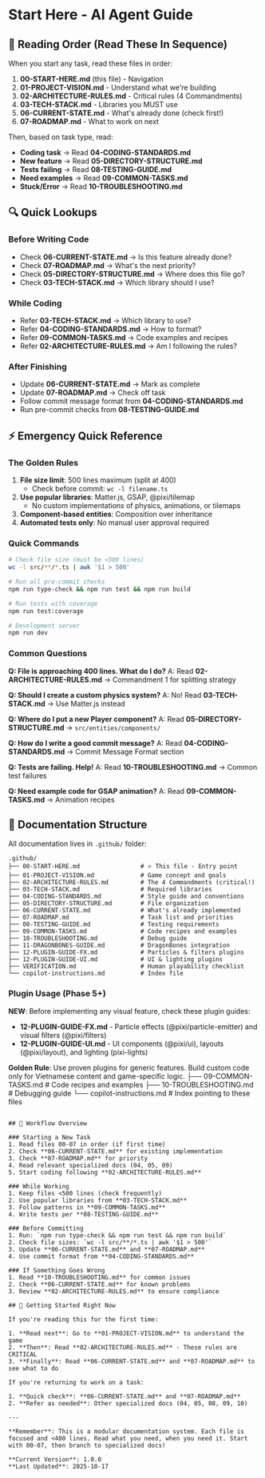 # Start Here - AI Agent Guide

## 📖 Reading Order (Read These In Sequence)

When you start any task, read these files in order:

1. **00-START-HERE.md** (this file) - Navigation
2. **01-PROJECT-VISION.md** - Understand what we're building
3. **02-ARCHITECTURE-RULES.md** - Critical rules (4 Commandments)
4. **03-TECH-STACK.md** - Libraries you MUST use
5. **06-CURRENT-STATE.md** - What's already done (check first!)
6. **07-ROADMAP.md** - What to work on next

Then, based on task type, read:
- **Coding task** → Read **04-CODING-STANDARDS.md**
- **New feature** → Read **05-DIRECTORY-STRUCTURE.md**
- **Tests failing** → Read **08-TESTING-GUIDE.md**
- **Need examples** → Read **09-COMMON-TASKS.md**
- **Stuck/Error** → Read **10-TROUBLESHOOTING.md**

## 🔍 Quick Lookups

### Before Writing Code
- Check **06-CURRENT-STATE.md** → Is this feature already done?
- Check **07-ROADMAP.md** → What's the next priority?
- Check **05-DIRECTORY-STRUCTURE.md** → Where does this file go?
- Check **03-TECH-STACK.md** → Which library should I use?

### While Coding
- Refer **03-TECH-STACK.md** → Which library to use?
- Refer **04-CODING-STANDARDS.md** → How to format?
- Refer **09-COMMON-TASKS.md** → Code examples and recipes
- Refer **02-ARCHITECTURE-RULES.md** → Am I following the rules?

### After Finishing
- Update **06-CURRENT-STATE.md** → Mark as complete
- Update **07-ROADMAP.md** → Check off task
- Follow commit message format from **04-CODING-STANDARDS.md**
- Run pre-commit checks from **08-TESTING-GUIDE.md**

## ⚡ Emergency Quick Reference

### The Golden Rules
1. **File size limit**: 500 lines maximum (split at 400)
   - Check before commit: `wc -l filename.ts`
2. **Use popular libraries**: Matter.js, GSAP, @pixi/tilemap
   - No custom implementations of physics, animations, or tilemaps
3. **Component-based entities**: Composition over inheritance
4. **Automated tests only**: No manual user approval required

### Quick Commands
```bash
# Check file size (must be <500 lines)
wc -l src/**/*.ts | awk '$1 > 500'

# Run all pre-commit checks
npm run type-check && npm run test && npm run build

# Run tests with coverage
npm run test:coverage

# Development server
npm run dev
```

### Common Questions

**Q: File is approaching 400 lines. What do I do?**
A: Read **02-ARCHITECTURE-RULES.md** → Commandment 1 for splitting strategy

**Q: Should I create a custom physics system?**
A: No! Read **03-TECH-STACK.md** → Use Matter.js instead

**Q: Where do I put a new Player component?**
A: Read **05-DIRECTORY-STRUCTURE.md** → `src/entities/components/`

**Q: How do I write a good commit message?**
A: Read **04-CODING-STANDARDS.md** → Commit Message Format section

**Q: Tests are failing. Help!**
A: Read **10-TROUBLESHOOTING.md** → Common test failures

**Q: Need example code for GSAP animation?**
A: Read **09-COMMON-TASKS.md** → Animation recipes

## 📁 Documentation Structure

All documentation lives in `.github/` folder:

```
.github/
├── 00-START-HERE.md                 # ⭐ This file - Entry point
├── 01-PROJECT-VISION.md             # Game concept and goals
├── 02-ARCHITECTURE-RULES.md         # The 4 Commandments (critical!)
├── 03-TECH-STACK.md                 # Required libraries
├── 04-CODING-STANDARDS.md           # Style guide and conventions
├── 05-DIRECTORY-STRUCTURE.md        # File organization
├── 06-CURRENT-STATE.md              # What's already implemented
├── 07-ROADMAP.md                    # Task list and priorities
├── 08-TESTING-GUIDE.md              # Testing requirements
├── 09-COMMON-TASKS.md               # Code recipes and examples
├── 10-TROUBLESHOOTING.md            # Debug guide
├── 11-DRAGONBONES-GUIDE.md          # DragonBones integration
├── 12-PLUGIN-GUIDE-FX.md            # Particles & filters plugins
├── 12-PLUGIN-GUIDE-UI.md            # UI & lighting plugins
├── VERIFICATION.md                  # Human playability checklist
└── copilot-instructions.md          # Index file
```

### Plugin Usage (Phase 5+)

**NEW**: Before implementing any visual feature, check these plugin guides:

- **12-PLUGIN-GUIDE-FX.md** - Particle effects (@pixi/particle-emitter) and visual filters (@pixi/filters)
- **12-PLUGIN-GUIDE-UI.md** - UI components (@pixi/ui), layouts (@pixi/layout), and lighting (pixi-lights)

**Golden Rule**: Use proven plugins for generic features. Build custom code only for Vietnamese content and game-specific logic.
├── 09-COMMON-TASKS.md               # Code recipes and examples
├── 10-TROUBLESHOOTING.md            # Debugging guide
└── copilot-instructions.md          # Index pointing to these files
```

## 🎯 Workflow Overview

### Starting a New Task
1. Read files 00-07 in order (if first time)
2. Check **06-CURRENT-STATE.md** for existing implementation
3. Check **07-ROADMAP.md** for priority
4. Read relevant specialized docs (04, 05, 09)
5. Start coding following **02-ARCHITECTURE-RULES.md**

### While Working
1. Keep files <500 lines (check frequently)
2. Use popular libraries from **03-TECH-STACK.md**
3. Follow patterns in **09-COMMON-TASKS.md**
4. Write tests per **08-TESTING-GUIDE.md**

### Before Committing
1. Run: `npm run type-check && npm run test && npm run build`
2. Check file sizes: `wc -l src/**/*.ts | awk '$1 > 500'`
3. Update **06-CURRENT-STATE.md** and **07-ROADMAP.md**
4. Use commit format from **04-CODING-STANDARDS.md**

### If Something Goes Wrong
1. Read **10-TROUBLESHOOTING.md** for common issues
2. Check **06-CURRENT-STATE.md** for known problems
3. Review **02-ARCHITECTURE-RULES.md** to ensure compliance

## 🚀 Getting Started Right Now

If you're reading this for the first time:

1. **Read next**: Go to **01-PROJECT-VISION.md** to understand the game
2. **Then**: Read **02-ARCHITECTURE-RULES.md** - These rules are CRITICAL
3. **Finally**: Read **06-CURRENT-STATE.md** and **07-ROADMAP.md** to see what to do

If you're returning to work on a task:

1. **Quick check**: **06-CURRENT-STATE.md** and **07-ROADMAP.md**
2. **Refer as needed**: Other specialized docs (04, 05, 08, 09, 10)

---

**Remember**: This is a modular documentation system. Each file is focused and <400 lines. Read what you need, when you need it. Start with 00-07, then branch to specialized docs!

**Current Version**: 1.0.0  
**Last Updated**: 2025-10-17
